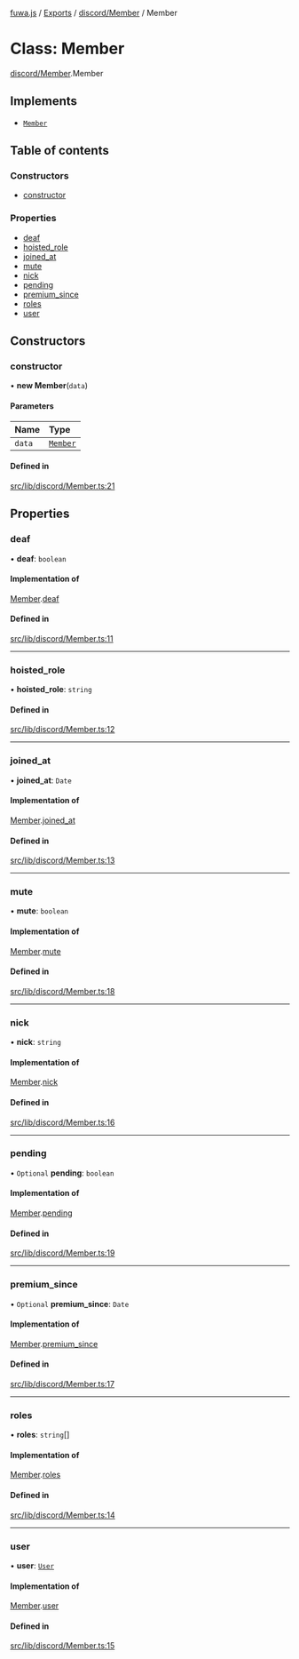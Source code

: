 [fuwa.js](../README.md) / [Exports](../modules.md) / [discord/Member](../modules/discord_Member.md) / Member

# Class: Member

[discord/Member](../modules/discord_Member.md).Member

## Implements

- [`Member`](../interfaces/_DiscordAPI.Member.md)

## Table of contents

### Constructors

- [constructor](discord_Member.Member.md#constructor)

### Properties

- [deaf](discord_Member.Member.md#deaf)
- [hoisted\_role](discord_Member.Member.md#hoisted_role)
- [joined\_at](discord_Member.Member.md#joined_at)
- [mute](discord_Member.Member.md#mute)
- [nick](discord_Member.Member.md#nick)
- [pending](discord_Member.Member.md#pending)
- [premium\_since](discord_Member.Member.md#premium_since)
- [roles](discord_Member.Member.md#roles)
- [user](discord_Member.Member.md#user)

## Constructors

### constructor

• **new Member**(`data`)

#### Parameters

| Name | Type |
| :------ | :------ |
| `data` | [`Member`](../interfaces/_DiscordAPI.Member.md) |

#### Defined in

[src/lib/discord/Member.ts:21](https://github.com/Fuwajs/Fuwa.js/blob/d4e1de5/src/lib/discord/Member.ts#L21)

## Properties

### deaf

• **deaf**: `boolean`

#### Implementation of

[Member](../interfaces/_DiscordAPI.Member.md).[deaf](../interfaces/_DiscordAPI.Member.md#deaf)

#### Defined in

[src/lib/discord/Member.ts:11](https://github.com/Fuwajs/Fuwa.js/blob/d4e1de5/src/lib/discord/Member.ts#L11)

___

### hoisted\_role

• **hoisted\_role**: `string`

#### Defined in

[src/lib/discord/Member.ts:12](https://github.com/Fuwajs/Fuwa.js/blob/d4e1de5/src/lib/discord/Member.ts#L12)

___

### joined\_at

• **joined\_at**: `Date`

#### Implementation of

[Member](../interfaces/_DiscordAPI.Member.md).[joined_at](../interfaces/_DiscordAPI.Member.md#joined_at)

#### Defined in

[src/lib/discord/Member.ts:13](https://github.com/Fuwajs/Fuwa.js/blob/d4e1de5/src/lib/discord/Member.ts#L13)

___

### mute

• **mute**: `boolean`

#### Implementation of

[Member](../interfaces/_DiscordAPI.Member.md).[mute](../interfaces/_DiscordAPI.Member.md#mute)

#### Defined in

[src/lib/discord/Member.ts:18](https://github.com/Fuwajs/Fuwa.js/blob/d4e1de5/src/lib/discord/Member.ts#L18)

___

### nick

• **nick**: `string`

#### Implementation of

[Member](../interfaces/_DiscordAPI.Member.md).[nick](../interfaces/_DiscordAPI.Member.md#nick)

#### Defined in

[src/lib/discord/Member.ts:16](https://github.com/Fuwajs/Fuwa.js/blob/d4e1de5/src/lib/discord/Member.ts#L16)

___

### pending

• `Optional` **pending**: `boolean`

#### Implementation of

[Member](../interfaces/_DiscordAPI.Member.md).[pending](../interfaces/_DiscordAPI.Member.md#pending)

#### Defined in

[src/lib/discord/Member.ts:19](https://github.com/Fuwajs/Fuwa.js/blob/d4e1de5/src/lib/discord/Member.ts#L19)

___

### premium\_since

• `Optional` **premium\_since**: `Date`

#### Implementation of

[Member](../interfaces/_DiscordAPI.Member.md).[premium_since](../interfaces/_DiscordAPI.Member.md#premium_since)

#### Defined in

[src/lib/discord/Member.ts:17](https://github.com/Fuwajs/Fuwa.js/blob/d4e1de5/src/lib/discord/Member.ts#L17)

___

### roles

• **roles**: `string`[]

#### Implementation of

[Member](../interfaces/_DiscordAPI.Member.md).[roles](../interfaces/_DiscordAPI.Member.md#roles)

#### Defined in

[src/lib/discord/Member.ts:14](https://github.com/Fuwajs/Fuwa.js/blob/d4e1de5/src/lib/discord/Member.ts#L14)

___

### user

• **user**: [`User`](discord_User.User.md)

#### Implementation of

[Member](../interfaces/_DiscordAPI.Member.md).[user](../interfaces/_DiscordAPI.Member.md#user)

#### Defined in

[src/lib/discord/Member.ts:15](https://github.com/Fuwajs/Fuwa.js/blob/d4e1de5/src/lib/discord/Member.ts#L15)
